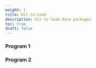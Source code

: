 ```yaml
---
weight: 1
title: Hit-to-Lead
description: Hit-to-lead data packages
toc: true
draft: false
---
```


### Program 1

### Program 2
